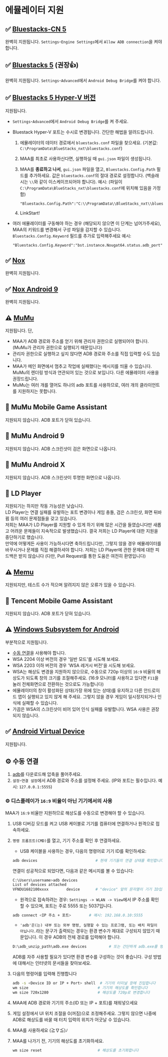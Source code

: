 # 에뮬레이터 지원

## ✅ [Bluestacks-CN 5](https://www.bluestacks.cn/)

완벽히 지원됩니다. `Settings`-`Engine Settings`에서 `Allow ADB connection`을 켜야 합니다.

## ✅ [Bluestacks 5](https://www.bluestacks.com/) (권장👍)

완벽히 지원됩니다. `Settings`-`Advanced`에서 `Android Debug Bridge`를 켜야 합니다.

## ✅ [Bluestacks 5 Hyper-V 버전](https://support.bluestacks.com/hc/ko-kr/articles/4415238471053-System-requirements-for-BlueStacks-5-on-Hyper-V-enabled-Windows-10-and-11-)

지원됩니다.

- `Settings`-`Advanced`에서 `Android Debug Bridge`를 켜 주세요.
- Bluestack Hyper-V 포트는 수시로 변경됩니다. 간단한 해법을 알려드립니다.

    1. 에뮬레이터의 데이터 경로에서 `bluestacks.conf` 파일을 찾으세요. (기본값: `C:\ProgramData\BlueStacks_nxt\bluestacks.conf`)
    2. MAA를 최초로 사용하신다면, 실행하실 때 `gui.json` 파일이 생성됩니다.
    3. MAA를 **종료하고 나서**, `gui.json` 파일을 열고, `Bluestacks.Config.Path` 필드를 추가하세요. 값은 `bluestacks.conf`의 절대 경로로 설정합니다. (백슬래시는 `\\`와 같이 이스케이프되어야 합니다).
    예시: (파일이 `C:\ProgramData\BlueStacks_nxt\bluestacks.conf`에 위치해 있음을 가정함)

        ```jsonc
        "Bluestacks.Config.Path":"C:\\ProgramData\\BlueStacks_nxt\\bluestacks.conf",
        ```

    4. LinkStart!

- 여러 에뮬레이터를 구동해야 하는 경우 (해당되지 않으면 이 단계는 넘어가주세요), MAA의 키워드를 변경해서 구성 파일을 감지할 수 있습니다.
    `Bluestacks.Config.Keyword` 필드를 추가로 입력해주세요
    예시:

    ```jsonc
    "Bluestacks.Config.Keyword":"bst.instance.Nougat64.status.adb_port",
    ```

## ✅ [Nox](https://kr.bignox.com/)

완벽히 지원됩니다.

## ✅ [Nox Android 9](https://kr.bignox.com/)

완벽히 지원됩니다.

## ⚠️ [MuMu](https://www.mumuglobal.com/)

지원됩니다. 단,

- MAA가 ADB 경로와 주소를 얻기 위해 관리자 권한으로 실행되어야 합니다. (MuMu가 관리자 권한으로 실행되기 때문입니다)
- 관리자 권한으로 실행하고 싶지 않다면 ADB 경로와 주소를 직접 입력할 수도 있습니다.
- MAA가 메인 화면에서 멈추고 작업에 실패했다는 메시지를 띄울 수 있습니다. MuMu의 렌더링 방식과 연관되어 있는 것으로 보입니다. 다른 에뮬레이터 사용을 권장드립니다.
- MuMu는 여러 개를 열어도 하나의 adb 포트를 사용하므로, 여러 개의 클라이언트를 지원하지는 못합니다.

## 🚫 MuMu Mobile Game Assistant

지원되지 않습니다. ADB 포트가 닫혀 있습니다.

## 🚫 MuMu Android 9

지원되지 않습니다. ADB 스크린샷이 검은 화면으로 나옵니다.

## 🚫 MuMu Android X

지원되지 않습니다. ADB 스크린샷이 투명한 화면으로 나옵니다.

## 🚫 LD Player

지원되기는 하지만 작동 가능성은 낮습니다.<br>
LD Player는 연결 실패를 유발하는 포트 변경이나 게임 충돌, 검은 스크린샷, 화면 뒤바뀜 등의 여러 문제점들을 갖고 있습니다.<br>
저희는 MAA가 LD Player를 지원할 수 있게 하기 위해 많은 시간을 들였습니다만 새롭고 어려운 문제들이 지속적으로 발생했습니다. 결국 저희는 LD Player에 대한 지원을 중단하기로 했습니다.<br>
만약에 어떻게든 사용이 가능하시다면 축하드립니다만, 그렇지 않을 경우 에뮬레이터를 바꾸시거나 문제를 직접 해결하셔야 합니다. 저희는 LD Player에 관한 문제에 대한 피드백은 받지 않습니다 (다만, Pull Request를 통한 도움은 여전히 환영입니다)

## ⚠️ [Memu](https://www.memuplay.com/ko/)

지원되지만, 테스트 수가 적으며 알려지지 않은 오류가 있을 수 있습니다.

## 🚫 Tencent Mobile Game Assistant

지원되지 않습니다. ADB 포트가 닫혀 있습니다.

## ⚠️ [Windows Subsystem for Android](https://learn.microsoft.com/ko-kr/windows/android/wsa/)

부분적으로 지원됩니다.

- [수동 연결](#%EF%B8%8F-수동-연결)을 사용해야 합니다.
- WSA 2204 이상 버전의 경우 '일반 모드'를 시도해 보세요.
- WSA 2203 이하 버전의 경우 'WSA 레거시 버전'을 시도해 보세요.
- WSA는 해상도 변경을 지원하지 않으므로, 수동으로 720p 이상의 `16:9` 비율의 해상도가 되도록 창의 크기를 조절해주세요. (16:9 모니터를 사용하고 있다면 `F11`을 눌러 전체화면으로 전환하는 것으로도 가능합니다)
- 에뮬레이터의 창이 활성화된 상태(가장 위에 있는 상태)를 유지하고 다른 안드로이드 앱이 실행되고 있지 않게 해 주세요. 그렇지 않을 경우 게임이 일시정지되거나 인식에 실패할 수 있습니다.
- 가끔은 WSA의 스크린샷이 비어 있어 인식 실패를 유발합니다. WSA 사용은 권장되지 않습니다.

## ✅ [Android Virtual Device](https://developer.android.com/studio/run/managing-avds)

지원됩니다.

## ⚙️ 수동 연결

1. [adb](https://dl.google.com/android/repository/platform-tools-latest-windows.zip)를 다운로드해 압축을 풀어주세요.
2. `설정`-`연결 설정`에서 ADB 경로와 주소를 설정해 주세요. (IP와 포트는 필수입니다. 예시: `127.0.0.1:5555`)

### ⚙️ 디스플레이가 `16:9` 비율이 아닌 기기에서의 사용

MAA가 `16:9` 비율만 지원하므로 해상도를 수동으로 변경해야 할 수 있습니다.

1. USB 디버깅 모드를 켜고 USB 케이블로 기기를 컴퓨터에 연결하거나 원격으로 접속하세요.
2. `명령 프롬프트(CMD)`를 열고, 기기 주소를 확인 후 연결하세요.

    - USB 케이블을 사용하는 경우, 다음의 명령어로 기기 ID를 확인하세요:

    ```bash
    adb devices                          # 현재 기기들의 연결 상태를 확인합니다. 제1열이 기기 ID입니다.
    ```

    연결이 성공적으로 되었다면, 다음과 같은 메시지를 볼 수 있습니다:

    ```bash
    C:\Users\username>adb devices
    List of devices attached
    VFNDU1682100xxxx        device       # "device" 앞의 문자열이 기기 ID입니다
    ```

    - 원격으로 접속하려는 경우: `Settings -> WLAN -> View`에서 IP 주소를 확인할 수 있으며, 포트는 주로 5555 또는 5037입니다.

    ```bash
    adb connect <IP 주소 + 포트>        # 예시: 192.168.0.10:5555
    ```

    - `'adb'은(는) 내부 또는 외부 명령, 실행할 수 있는 프로그램, 또는 배치 파일이 아닙니다.`라는 문구가 출력되는 경우는 환경 변수가 제대로 구성되지 않았기 때문입니다. 이 경우 ADB의 전체 경로를 입력해야 합니다.

    ```bash
    D:\adb_unzip_path\adb.exe devices          # 또는 간단하게 adb.exe를 명령 프롬프트 창에 드래그하고 스페이스 바를 누른 후 devices를 입력할 수도 있습니다.
    ```

    ADB를 자주 사용할 필요가 있다면 환경 변수를 구성하는 것이 좋습니다. 구성 방법에 대해서는 인터넷의 문서들을 찾아보세요.

3. 다음의 명령어를 입력해 진행합니다

   ```bash
   adb -s <Device ID or IP + Port> shell  # 기기의 터미널 창에 진입합니다
   wm size                               # 기기의 해상도를 확인합니다
   wm size 720x1280                      # 해상도를 720p로 변경합니다
   ```

4. MAA에 ADB 경로와 기기의 주소(ID 또는 IP + 포트)를 채워넣으세요
5. 게임 설정에서 UI 위치 조절을 0(꺼짐)으로 조정해주세요.
    그렇지 않으면 나중에 ADB로 해상도를 바꿀 때 터치 입력의 위치가 어긋날 수 있습니다.
6. MAA를 사용하세요 (≧∇≦)ﾉ
7. MAA를 나가기 전, 기기의 해상도를 초기화하세요.

   ```bash
   wm size reset                         # 해상도를 초기화합니다
   ```
